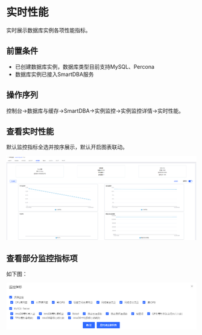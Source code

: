 # 实时性能
实时展示数据库实例各项性能指标。

## 前置条件

* 已创建数据库实例，数据库类型目前支持MySQL、Percona
* 数据库实例已接入SmartDBA服务

## 操作序列
控制台->数据库与缓存->SmartDBA->实例监控->实例监控详情->实时性能。

## 查看实时性能
默认监控指标全选并按序展示，默认开启图表联动。

![](../../image/SmartDBA/real-time_performance1.png)

## 查看部分监控指标项
如下图：

![](../../image/SmartDBA/real-time_performance2.png) 

